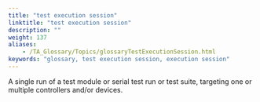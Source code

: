 ```yaml
--- 
title: "test execution session"
linktitle: "test execution session"
description: ""
weight: 137
aliases: 
    - /TA_Glossary/Topics/glossaryTestExecutionSession.html
keywords: "glossary, test execution session, execution session"
---
```


A single run of a test module or serial test run or test suite, targeting one or multiple controllers and/or devices.


